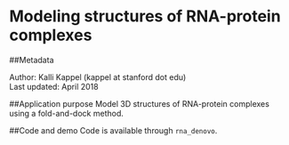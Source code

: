 # Modeling structures of RNA-protein complexes

##Metadata

Author: Kalli Kappel (kappel at stanford dot edu)  
Last updated: April 2018

##Application purpose
Model 3D structures of RNA-protein complexes using a fold-and-dock method.

##Code and demo
Code is available through `rna_denovo`. 
